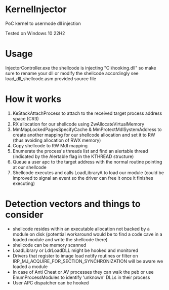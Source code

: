 # KernelInjector
PoC kernel to usermode dll injection 

Tested on Windows 10 22H2

# Usage 
InjectorController.exe <pid> 
the shellcode is injecting "C:\\hooking.dll" so make sure to rename your dll or modify the shellcode accordingly 
see load_dll_shellcode.asm provided source file 

# How it works 
1. KeStackAttachProcess to attach to the received target process address space (CR3)
2. RX allocation for our shellcode using ZwAllocateVirtualMemory 
3. MmMapLockedPagesSpecifyCache & MmProtectMdlSystemAddress to create another mapping for our shellcode allocation and set it to RW (thus avoiding allocation of RWX memory) 
4. Copy shellcode to RW Mdl mapping
5. Enumerate the process's threads list and find an alertable thread (indicated by the Alertable flag in the KTHREAD structure)
6. Queue a user apc to the target address with the normal routine pointing at our shellcode
7. Shellcode executes and calls LoadLibraryA to load our module (could be improved to signal an event so the driver can free it once it finishes executing)

# Detection vectors and things to consider 
* shellcode resides within an executable allocation not backed by a module on disk (potential workaround would be to find a code cave in a loaded module and write the shellcode there) 
* shellcode can be memory scanned
* LoadLibrary or LdrLoadDLL might be hooked and monitored
* Drivers that register to image load notify routines or filter on IRP_MJ_ACQUIRE_FOR_SECTION_SYNCHRONIZATION will be aware we loaded a module
* In case of Anti Cheat or AV processes they can walk the peb or use EnumProcessModules to identify 'unknown' DLLs in their process 
* User APC dispatcher can be hooked 
